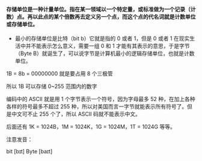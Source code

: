 #### 存储单位是一种计量单位。指在某一领域以一个特定量，或标准做为一个记录（计数）点。再以此点的某个倍数再去定义另一个点，而这个点的代名词就是计数单位或存储单位。

- 最小的存储单位是比特（bit b）它就是指的 0 或者 1，但是 0 或者 1 在现实生活中并不能表示怎么意义，需要一组 0 和 1 才能有其表示的意思，于是字节（Byte B）就诞生了，可以说字节是计算机最小的逻辑存储单位，也就是计数单位。

1B = 8b = 00000000 就是要占用 8 个三极管

所以 1B 可以存储 0~255 范围内的数字

编码中的 ASCII 就是用 1 个字节表示一个符号，因为字母最多 52 种，在加上各种各样的符号最多不超过 255 种，所以对美国而言一字节就能表示所有符号了。但是中文可不止 255 个了，所以 ASCII 码就不能表示中文。

后面还有 1K = 1024B，1M = 1024K，1G = 1024M，1T = 1024G 等等。

注意发音：

bit [bɪt]
Byte [baɪt]
